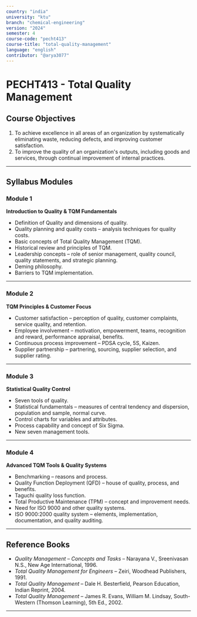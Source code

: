 ```yaml
---
country: "india"
university: "ktu"
branch: "chemical-engineering"
version: "2024"
semester: 4
course-code: "pecht413"
course-title: "total-quality-management"
language: "english"
contributor: "@arya3077"
---
```


# PECHT413 - Total Quality Management

## Course Objectives

1. To achieve excellence in all areas of an organization by systematically eliminating waste, reducing defects, and improving customer satisfaction.  
2. To improve the quality of an organization's outputs, including goods and services, through continual improvement of internal practices.  

---

## Syllabus Modules

### Module 1
**Introduction to Quality & TQM Fundamentals**  
- Definition of Quality and dimensions of quality.  
- Quality planning and quality costs – analysis techniques for quality costs.  
- Basic concepts of Total Quality Management (TQM).  
- Historical review and principles of TQM.  
- Leadership concepts – role of senior management, quality council, quality statements, and strategic planning.  
- Deming philosophy.  
- Barriers to TQM implementation.  

---

### Module 2
**TQM Principles & Customer Focus**  
- Customer satisfaction – perception of quality, customer complaints, service quality, and retention.  
- Employee involvement – motivation, empowerment, teams, recognition and reward, performance appraisal, benefits.  
- Continuous process improvement – PDSA cycle, 5S, Kaizen.  
- Supplier partnership – partnering, sourcing, supplier selection, and supplier rating.  

---

### Module 3
**Statistical Quality Control**  
- Seven tools of quality.  
- Statistical fundamentals – measures of central tendency and dispersion, population and sample, normal curve.  
- Control charts for variables and attributes.  
- Process capability and concept of Six Sigma.  
- New seven management tools.  

---

### Module 4
**Advanced TQM Tools & Quality Systems**  
- Benchmarking – reasons and process.  
- Quality Function Deployment (QFD) – house of quality, process, and benefits.  
- Taguchi quality loss function.  
- Total Productive Maintenance (TPM) – concept and improvement needs.  
- Need for ISO 9000 and other quality systems.  
- ISO 9000:2000 quality system – elements, implementation, documentation, and quality auditing.  

---

## Reference Books

- *Quality Management – Concepts and Tasks* – Narayana V., Sreenivasan N.S., New Age International, 1996.  
- *Total Quality Management for Engineers* – Zeiri, Woodhead Publishers, 1991.  
- *Total Quality Management* – Dale H. Besterfield, Pearson Education, Indian Reprint, 2004.  
- *Total Quality Management* – James R. Evans, William M. Lindsay, South-Western (Thomson Learning), 5th Ed., 2002.  

---
